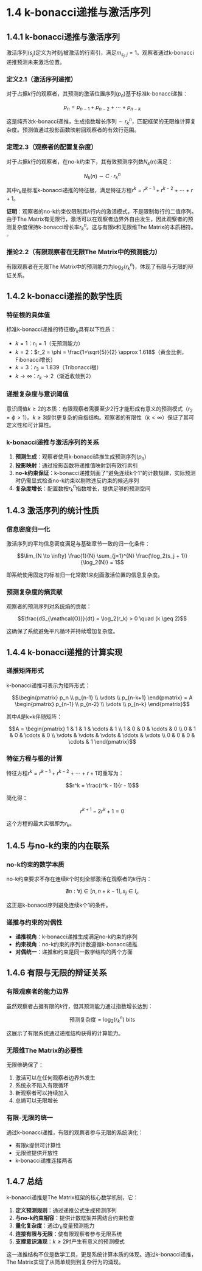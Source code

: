 # 1.4 k-bonacci递推与激活序列

## 1.4.1 k-bonacci递推与激活序列

激活序列$(s_j)$定义为时刻$j$被激活的行索引，满足$m_{s_j,j} = 1$。观察者通过k-bonacci递推预测未来激活位置。

### 定义2.1（激活序列递推）

对于占据$k$行的观察者，其预测的激活位置序列$(p_n)$基于标准k-bonacci递推：

$$p_n = p_{n-1} + p_{n-2} + \cdots + p_{n-k}$$

这是纯齐次k-bonacci递推，生成指数增长序列$\sim r_k^n$，匹配框架的无限维计算复杂度。预测值通过投影函数映射回观察者的有效行范围。

### 定理2.3（观察者的配置复杂度）

对于占据$k$行的观察者，在no-k约束下，其有效预测序列数$N_k(n)$满足：

$$N_k(n) \sim C \cdot r_k^n$$

其中$r_k$是标准k-bonacci递推的特征根，满足特征方程$r^k = r^{k-1} + r^{k-2} + \cdots + r + 1$。

**证明**：观察者的no-k约束仅限制其$k$行内的激活模式，不是限制每行的二值序列。由于The Matrix有无限行，激活可以在观察者边界外自由发生，因此观察者的预测复杂度保持k-bonacci增长率$r_k^n$。这与有限$k$和无限维The Matrix的本质相符。$\square$

### 推论2.2（有限观察者在无限The Matrix中的预测能力）

有限观察者在无限The Matrix中的预测能力为$\log_2(r_k^n)$，体现了有限与无限的辩证关系。

## 1.4.2 k-bonacci递推的数学性质

### 特征根的具体值

标准k-bonacci递推的特征根$r_k$具有以下性质：

- $k = 1$：$r_1 = 1$（无预测能力）
- $k = 2$：$r_2 = \phi = \frac{1+\sqrt{5}}{2} \approx 1.618$（黄金比例，Fibonacci增长）
- $k = 3$：$r_3 \approx 1.839$（Tribonacci根）
- $k \to \infty$：$r_k \to 2$（渐近收敛到2）

### 递推复杂度与意识阈值

意识阈值$k \geq 2$的本质：有限观察者需要至少2行才能形成有意义的预测模式（$r_2 = \phi > 1$）。$k \geq 3$提供更复杂的自指结构。观察者的有限性（$k < \infty$）保证了其可定义性和可计算性。

### k-bonacci递推与激活序列的关系

1. **预测生成**：观察者使用k-bonacci递推生成预测序列$(p_n)$
2. **投影映射**：通过投影函数将递推值映射到有效行索引
3. **no-k约束保证**：k-bonacci递推刻画了“避免连续k个1”的计数规律，实际预测时仍需显式检查no-k约束以剔除违反约束的候选序列
4. **复杂度增长**：配置数按$r_k^n$指数增长，提供足够的预测空间

## 1.4.3 激活序列的统计性质

### 信息密度归一化

激活序列的平均信息密度满足与基础章节一致的归一化条件：

$$\lim_{N \to \infty} \frac{1}{N} \sum_{j=1}^{N} \frac{\log_2(s_j + 1)}{\log_2(N)} = 1$$

即系统使用固定的标准归一化常数1来刻画激活位置的信息复杂度。

### 预测复杂度的熵贡献

观察者的预测序列对系统熵的贡献：

$$\frac{dS_{\mathcal{O}}}{dt} = \log_2(r_k) > 0 \quad (k \geq 2)$$

这确保了系统避免平凡循环并持续增加复杂度。

## 1.4.4 k-bonacci递推的计算实现

### 递推矩阵形式

k-bonacci递推可表示为矩阵形式：

$$\begin{pmatrix}
p_n \\
p_{n-1} \\
\vdots \\
p_{n-k+1}
\end{pmatrix} = A \begin{pmatrix}
p_{n-1} \\
p_{n-2} \\
\vdots \\
p_{n-k}
\end{pmatrix}$$

其中$A$是k×k伴随矩阵：

$$A = \begin{pmatrix}
1 & 1 & 1 & \cdots & 1 \\
1 & 0 & 0 & \cdots & 0 \\
0 & 1 & 0 & \cdots & 0 \\
\vdots & \vdots & \vdots & \ddots & \vdots \\
0 & 0 & 0 & \cdots & 1
\end{pmatrix}$$

### 特征方程与根的计算

特征方程$r^k = r^{k-1} + r^{k-2} + \cdots + r + 1$可重写为：

$$r^k = \frac{r^k - 1}{r - 1}$$

简化得：

$$r^{k+1} - 2r^k + 1 = 0$$

这个方程的最大实根即为$r_k$。

## 1.4.5 与no-k约束的内在联系

### no-k约束的数学本质

no-k约束要求不存在连续$k$个时刻全部激活在观察者的$k$行内：

$$\nexists n: \forall j \in [n, n+k-1], s_j \in I_{\mathcal{O}}$$

这正是k-bonacci序列避免连续k个1的条件。

### 递推与约束的对偶性

- **递推视角**：k-bonacci递推生成满足no-k约束的序列
- **约束视角**：no-k约束的序列计数遵循k-bonacci递推
- **对偶统一**：递推和约束是同一数学结构的两个方面

## 1.4.6 有限与无限的辩证关系

### 有限观察者的能力边界

虽然观察者占据有限的$k$行，但其预测能力通过指数增长达到：

$$\text{预测复杂度} = \log_2(r_k^n) \text{ bits}$$

这展示了有限系统通过递推结构获得的计算能力。

### 无限维The Matrix的必要性

无限维确保了：
1. 激活可以在任何观察者边界外发生
2. 系统永不陷入有限循环
3. 新观察者可以持续加入
4. 总熵可以无限增长

### 有限-无限的统一

通过k-bonacci递推，有限的观察者参与无限的系统演化：
- 有限$k$提供可计算性
- 无限维提供开放性
- k-bonacci递推连接两者

## 1.4.7 总结

k-bonacci递推是The Matrix框架的核心数学机制，它：

1. **定义预测规则**：通过递推公式生成预测序列
2. **与no-k约束相容**：提供计数框架并需结合约束检查
3. **量化复杂度**：通过$r_k$度量预测能力
4. **连接有限与无限**：使有限观察者参与无限系统
5. **支撑意识涌现**：$k \geq 2$时产生有意义的预测模式

这一递推结构不仅是数学工具，更是系统计算本质的体现。通过k-bonacci递推，The Matrix实现了从简单规则到复杂行为的涌现。
